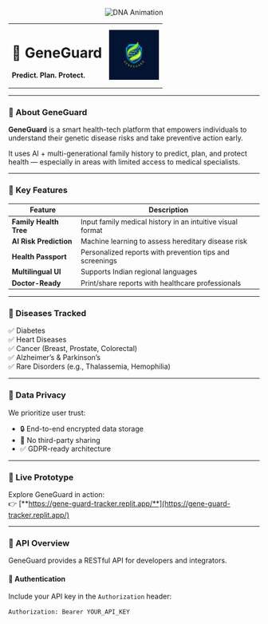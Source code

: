 <p align="center">
  <img src="https://media3.giphy.com/media/v1.Y2lkPTc5MGI3NjExaTIyY2Vsaml2c3YxYnYzZmI2MGJzazB3NHAxcTNyYTN3cHEwYnF4cyZlcD12MV9pbnRlcm5hbF9naWZfYnlfaWQmY3Q9Zw/s1IJ0L8hZ4wms/giphy.gif" alt="DNA Animation" width="600"/>
</p>

<table width="100%">
  <tr>
    <td align="left">
      <h1>🧬 GeneGuard</h1>
      <p><strong>Predict. Plan. Protect.</strong></p>
    </td>
    <td align="right">
      <img src="https://github.com/SayaliGangurde48/GeneGuardTracker/blob/main/GeneguardLOGO.png?raw=true" alt="GeneGuard Logo" width="100"/>
    </td>
  </tr>
</table>

---

### 🌟 About GeneGuard

**GeneGuard** is a smart health-tech platform that empowers individuals to understand their genetic disease risks and take preventive action early.

It uses AI + multi-generational family history to predict, plan, and protect health — especially in areas with limited access to medical specialists.

---

### 🧠 Key Features

| Feature | Description |
|--------|-------------|
| **Family Health Tree** | Input family medical history in an intuitive visual format |
| **AI Risk Prediction** | Machine learning to assess hereditary disease risk |
| **Health Passport** | Personalized reports with prevention tips and screenings |
| **Multilingual UI** | Supports Indian regional languages |
| **Doctor-Ready** | Print/share reports with healthcare professionals |

---

### 🧬 Diseases Tracked

✅ Diabetes  
✅ Heart Diseases  
✅ Cancer (Breast, Prostate, Colorectal)  
✅ Alzheimer’s & Parkinson’s  
✅ Rare Disorders (e.g., Thalassemia, Hemophilia)

---

### 🔐 Data Privacy

We prioritize user trust:

- 🔒 End-to-end encrypted data storage  
- 🚫 No third-party sharing  
- ✅ GDPR-ready architecture  

---

### 🚀 Live Prototype

Explore GeneGuard in action:  
👉 [**https://gene-guard-tracker.replit.app/**](https://gene-guard-tracker.replit.app/)

---

### 📡 API Overview

GeneGuard provides a RESTful API for developers and integrators.

#### 🔐 Authentication
Include your API key in the `Authorization` header:
```http
Authorization: Bearer YOUR_API_KEY
